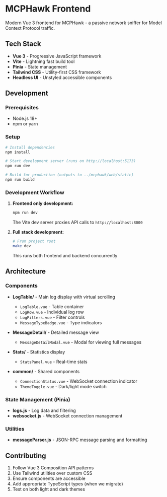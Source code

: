 # MCPHawk Frontend

Modern Vue 3 frontend for MCPHawk - a passive network sniffer for Model Context Protocol traffic.

## Tech Stack

- **Vue 3** - Progressive JavaScript framework
- **Vite** - Lightning fast build tool
- **Pinia** - State management
- **Tailwind CSS** - Utility-first CSS framework
- **Headless UI** - Unstyled accessible components

## Development

### Prerequisites

- Node.js 18+ 
- npm or yarn

### Setup

```bash
# Install dependencies
npm install

# Start development server (runs on http://localhost:5173)
npm run dev

# Build for production (outputs to ../mcphawk/web/static)
npm run build
```

### Development Workflow

1. **Frontend only development:**
   ```bash
   npm run dev
   ```
   The Vite dev server proxies API calls to `http://localhost:8000`

2. **Full stack development:**
   ```bash
   # From project root
   make dev
   ```
   This runs both frontend and backend concurrently

## Architecture

### Components

- **LogTable/** - Main log display with virtual scrolling
  - `LogTable.vue` - Table container
  - `LogRow.vue` - Individual log row
  - `LogFilters.vue` - Filter controls
  - `MessageTypeBadge.vue` - Type indicators

- **MessageDetail/** - Detailed message view
  - `MessageDetailModal.vue` - Modal for viewing full messages

- **Stats/** - Statistics display
  - `StatsPanel.vue` - Real-time stats

- **common/** - Shared components
  - `ConnectionStatus.vue` - WebSocket connection indicator
  - `ThemeToggle.vue` - Dark/light mode switch

### State Management (Pinia)

- **logs.js** - Log data and filtering
- **websocket.js** - WebSocket connection management

### Utilities

- **messageParser.js** - JSON-RPC message parsing and formatting

## Contributing

1. Follow Vue 3 Composition API patterns
2. Use Tailwind utilities over custom CSS
3. Ensure components are accessible
4. Add appropriate TypeScript types (when we migrate)
5. Test on both light and dark themes